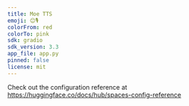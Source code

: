 ```yaml
---
title: Moe TTS
emoji: 😊🎙️
colorFrom: red
colorTo: pink
sdk: gradio
sdk_version: 3.3
app_file: app.py
pinned: false
license: mit
---
```


Check out the configuration reference at https://huggingface.co/docs/hub/spaces-config-reference
